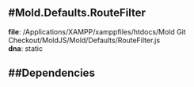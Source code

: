 
#Mold.Defaults.RouteFilter
---------------------------------------

__file__: /Applications/XAMPP/xamppfiles/htdocs/Mold Git Checkout/MoldJS/Mold/Defaults/RouteFilter.js  
__dna__: static  


	






##Dependencies
--------------




 

 


 



		
